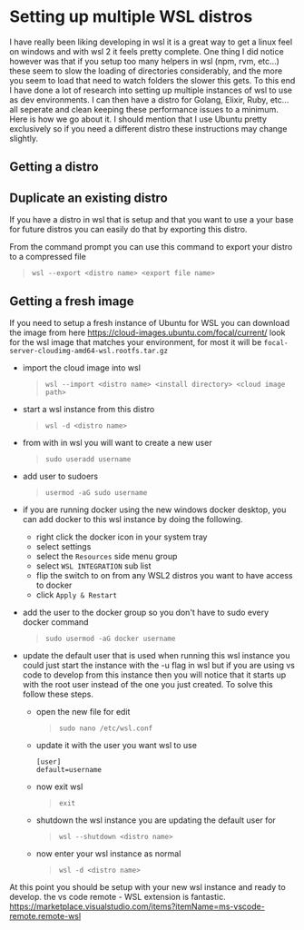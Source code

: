 # Setting up multiple WSL distros

I have really been liking developing in wsl it is a great way to get a linux feel on windows and with wsl 2 it feels pretty complete. One thing I did notice however was that if you setup too many helpers in wsl (npm, rvm, etc...) these seem to slow the loading of directories considerably, and the more you seem to load that need to watch folders the slower this gets. To this end I have done a lot of research into setting up multiple instances of wsl to use as dev environments. I can then have a distro for Golang, Elixir, Ruby, etc... all seperate and clean keeping these performance issues to a minimum. Here is how we go about it. I should mention that I use Ubuntu pretty exclusively so if you need a different distro these instructions may change slightly.

## Getting a distro

## Duplicate an existing distro

If you have a distro in wsl that is setup and that you want to use a your base for future distros you can easily do that by exporting this distro.

From the command prompt you can use this command to export your distro to a compressed file

> `wsl --export <distro name> <export file name>`

## Getting a fresh image

If you need to setup a fresh instance of Ubuntu for WSL you can download the image from here https://cloud-images.ubuntu.com/focal/current/ look for the wsl image that matches your environment, for most it will be `focal-server-cloudimg-amd64-wsl.rootfs.tar.gz`

 - import the cloud image into wsl

    > `wsl --import <distro name> <install directory> <cloud image path>`

 - start a wsl instance from this distro

    > `wsl -d <distro name>`

- from with in wsl you will want to create a new user

    > `sudo useradd username`

- add user to sudoers

    > `usermod -aG sudo username`

- if you are running docker using the new windows docker desktop, you can add docker to this wsl instance by doing the following.

  - right click the docker icon in your system tray
  - select settings
  - select the `Resources` side menu group
  - select `WSL INTEGRATION` sub list
  - flip the switch to on from any WSL2 distros you want to have access to docker
  - click `Apply & Restart`

- add the user to the docker group so you don't have to sudo every docker command

    > `sudo usermod -aG docker username`

- update the default user that is used when running this wsl instance you could just start the instance with the -u flag in wsl but if you are using vs code to develop from this instance then you will notice that it starts up with the root user instead of the one you just created. To solve this follow these steps.

  - open the new file for edit

    > `sudo nano /etc/wsl.conf`

  - update it with the user you want wsl to use

        [user]
        default=username

  - now exit wsl

    > `exit`

  - shutdown the wsl instance you are updating the default user for

    > `wsl --shutdown <distro name>`

  - now enter your wsl instance as normal

    > `wsl -d <distro name>`

At this point you should be setup with your new wsl instance and ready to develop. the vs code remote - WSL extension is fantastic. https://marketplace.visualstudio.com/items?itemName=ms-vscode-remote.remote-wsl
